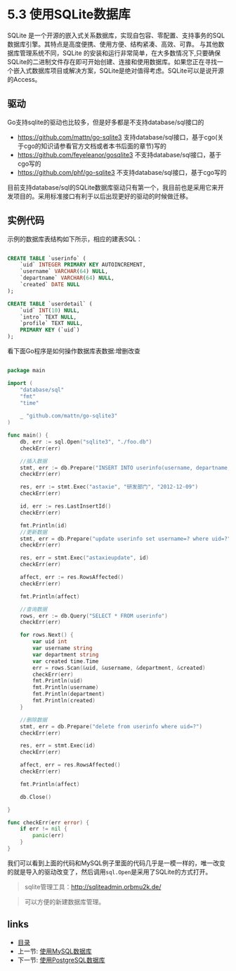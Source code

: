 # 5.3 使用SQLite数据库

SQLite 是一个开源的嵌入式关系数据库，实现自包容、零配置、支持事务的SQL数据库引擎。其特点是高度便携、使用方便、结构紧凑、高效、可靠。 与其他数据库管理系统不同，SQLite 的安装和运行非常简单，在大多数情况下,只要确保SQLite的二进制文件存在即可开始创建、连接和使用数据库。如果您正在寻找一个嵌入式数据库项目或解决方案，SQLite是绝对值得考虑。SQLite可以是说开源的Access。

## 驱动
Go支持sqlite的驱动也比较多，但是好多都是不支持database/sql接口的

- https://github.com/mattn/go-sqlite3 支持database/sql接口，基于cgo(关于cgo的知识请参看官方文档或者本书后面的章节)写的
- https://github.com/feyeleanor/gosqlite3 不支持database/sql接口，基于cgo写的
- https://github.com/phf/go-sqlite3  不支持database/sql接口，基于cgo写的

目前支持database/sql的SQLite数据库驱动只有第一个，我目前也是采用它来开发项目的。采用标准接口有利于以后出现更好的驱动的时候做迁移。

## 实例代码
示例的数据库表结构如下所示，相应的建表SQL：
```sql

CREATE TABLE `userinfo` (
	`uid` INTEGER PRIMARY KEY AUTOINCREMENT,
	`username` VARCHAR(64) NULL,
	`departname` VARCHAR(64) NULL,
	`created` DATE NULL
);

CREATE TABLE `userdetail` (
	`uid` INT(10) NULL,
	`intro` TEXT NULL,
	`profile` TEXT NULL,
	PRIMARY KEY (`uid`)
);
```
看下面Go程序是如何操作数据库表数据:增删改查
```Go

package main

import (
	"database/sql"
	"fmt"
	"time"
	
	_ "github.com/mattn/go-sqlite3"
)

func main() {
	db, err := sql.Open("sqlite3", "./foo.db")
	checkErr(err)

	//插入数据
	stmt, err := db.Prepare("INSERT INTO userinfo(username, departname, created) values(?,?,?)")
	checkErr(err)

	res, err := stmt.Exec("astaxie", "研发部门", "2012-12-09")
	checkErr(err)

	id, err := res.LastInsertId()
	checkErr(err)

	fmt.Println(id)
	//更新数据
	stmt, err = db.Prepare("update userinfo set username=? where uid=?")
	checkErr(err)

	res, err = stmt.Exec("astaxieupdate", id)
	checkErr(err)

	affect, err := res.RowsAffected()
	checkErr(err)

	fmt.Println(affect)

	//查询数据
	rows, err := db.Query("SELECT * FROM userinfo")
	checkErr(err)

	for rows.Next() {
		var uid int
		var username string
		var department string
		var created time.Time
		err = rows.Scan(&uid, &username, &department, &created)
		checkErr(err)
		fmt.Println(uid)
		fmt.Println(username)
		fmt.Println(department)
		fmt.Println(created)
	}

	//删除数据
	stmt, err = db.Prepare("delete from userinfo where uid=?")
	checkErr(err)

	res, err = stmt.Exec(id)
	checkErr(err)

	affect, err = res.RowsAffected()
	checkErr(err)

	fmt.Println(affect)

	db.Close()

}

func checkErr(err error) {
	if err != nil {
		panic(err)
	}
}
```

我们可以看到上面的代码和MySQL例子里面的代码几乎是一模一样的，唯一改变的就是导入的驱动改变了，然后调用`sql.Open`是采用了SQLite的方式打开。


>sqlite管理工具：http://sqliteadmin.orbmu2k.de/

>可以方便的新建数据库管理。

## links
   * [目录](<preface.md>)
   * 上一节: [使用MySQL数据库](<05.2.md>)
   * 下一节: [使用PostgreSQL数据库](<05.4.md>)
